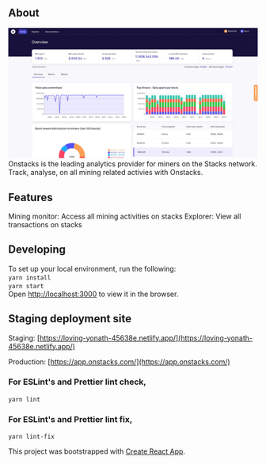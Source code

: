 ## About

![Onstacks](onstacks.jpg?raw=true "Onstacks")
Onstacks is the leading analytics provider for miners on the Stacks network. Track, analyse, on all mining related activies with Onstacks.

## Features

Mining monitor: Access all mining activities on stacks
Explorer: View all transactions on stacks

## Developing

To set up your local environment, run the following:<br>
`yarn install`<br>
`yarn start` <br>
Open [http://localhost:3000](http://localhost:3000) to view it in the browser.

## Staging deployment site

Staging: [https://loving-yonath-45638e.netlify.app/](https://loving-yonath-45638e.netlify.app/)<br>

Production: [https://app.onstacks.com/](https://app.onstacks.com/)

### For ESLint's and Prettier lint check,

    yarn lint

### For ESLint's and Prettier lint fix,

    yarn lint-fix

This project was bootstrapped with [Create React App](https://github.com/facebook/create-react-app).
